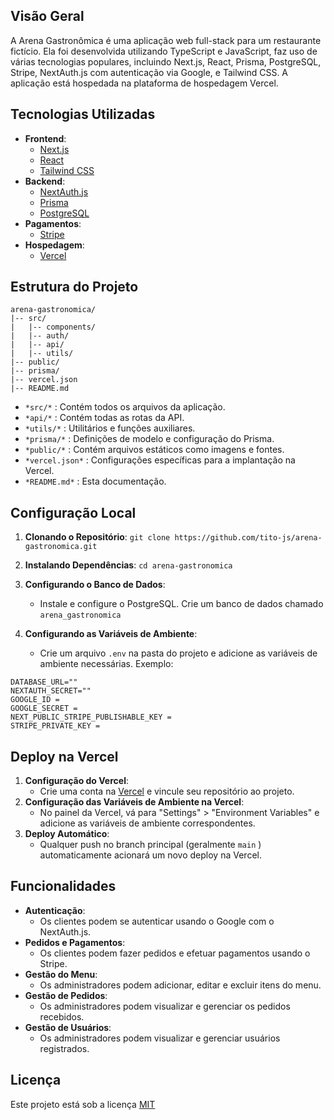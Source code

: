 ## Visão Geral
A Arena Gastronômica é uma aplicação web full-stack para um restaurante fictício. Ela foi desenvolvida utilizando TypeScript e JavaScript, faz uso de várias tecnologias populares, incluindo Next.js, React, Prisma, PostgreSQL, Stripe, NextAuth.js com autenticação via Google, e Tailwind CSS. A aplicação está hospedada na plataforma de hospedagem Vercel.

## Tecnologias Utilizadas
- **Frontend**:
    - [﻿Next.js](https://nextjs.org/) 
    - [﻿React](https://reactjs.org/) 
    - [﻿Tailwind CSS](https://tailwindcss.com/) 
- **Backend**:
    - [﻿NextAuth.js](https://next-auth.js.org/) 
    - [﻿Prisma](https://prisma.io/) 
    - [﻿PostgreSQL](https://www.postgresql.org/) 
- **Pagamentos**:
    - [﻿Stripe](https://stripe.com/) 
- **Hospedagem**:
    - [﻿Vercel](https://vercel.com/) 
## Estrutura do Projeto
```
arena-gastronomica/
|-- src/
|   |-- components/
|   |-- auth/
|   |-- api/
|   |-- utils/
|-- public/
|-- prisma/
|-- vercel.json
|-- README.md
```
- `*src/*` : Contém todos os arquivos da aplicação.
- `*api/*` : Contém todas as rotas da API.
- `*utils/*` : Utilitários e funções auxiliares.
- `*prisma/*` : Definições de modelo e configuração do Prisma.
- `*public/*` : Contém arquivos estáticos como imagens e fontes.
- `*vercel.json*` : Configurações específicas para a implantação na Vercel.
- `*README.md*` : Esta documentação.

## Configuração Local
1. **Clonando o Repositório**: `git clone https://github.com/tito-js/arena-gastronomica.git` 
2. **Instalando Dependências**: `cd arena-gastronomica`

3. **Configurando o Banco de Dados**:
    - Instale e configure o PostgreSQL. Crie um banco de dados chamado `arena_gastronomica` 
4. **Configurando as Variáveis de Ambiente**:
    - Crie um arquivo `.env`  na pasta do projeto e adicione as variáveis de ambiente necessárias. 
Exemplo: 

```
DATABASE_URL=""
NEXTAUTH_SECRET=""
GOOGLE_ID = 
GOOGLE_SECRET = 
NEXT_PUBLIC_STRIPE_PUBLISHABLE_KEY = 
STRIPE_PRIVATE_KEY = 
```

## Deploy na Vercel
1. **Configuração do Vercel**:
    - Crie uma conta na [﻿Vercel](https://vercel.com/)  e vincule seu repositório ao projeto.
2. **Configuração das Variáveis de Ambiente na Vercel**:
    - No painel da Vercel, vá para "Settings" > "Environment Variables" e adicione as variáveis de ambiente correspondentes.
3. **Deploy Automático**:
    - Qualquer push no branch principal (geralmente `main` ) automaticamente acionará um novo deploy na Vercel.
## Funcionalidades
- **Autenticação**:
    - Os clientes podem se autenticar usando o Google com o NextAuth.js.
- **Pedidos e Pagamentos**:
    - Os clientes podem fazer pedidos e efetuar pagamentos usando o Stripe.
- **Gestão do Menu**:
    - Os administradores podem adicionar, editar e excluir itens do menu.
- **Gestão de Pedidos**:
    - Os administradores podem visualizar e gerenciar os pedidos recebidos.
- **Gestão de Usuários**:
    - Os administradores podem visualizar e gerenciar usuários registrados.
## Licença
Este projeto está sob a licença  [﻿MIT](https://github.com/tito-js/Arena-Gastronomica/blob/main/LICENSE) 

